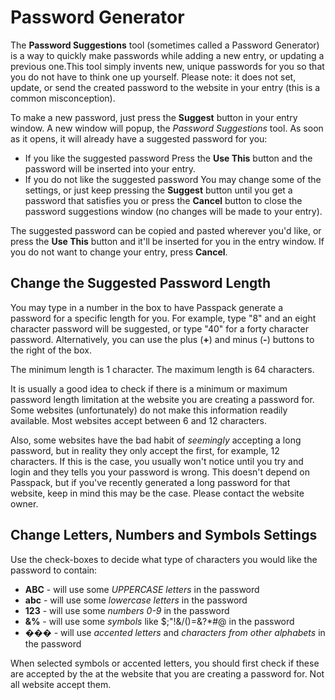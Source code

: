 # Password Generator

The **Password Suggestions** tool \(sometimes called a Password Generator\) is a way to quickly make passwords while adding a new entry, or updating a previous one.This tool simply invents new, unique passwords for you so that you do not have to think one up yourself. Please note: it does not set, update, or send the created password to the website in your entry \(this is a common misconception\).

To make a new password, just press the **Suggest** button in your entry window. A new window will popup, the _Password Suggestions_ tool. As soon as it opens, it will already have a suggested password for you:

* If you like the suggested password Press the **Use This** button and the password will be inserted into your entry. 
* If you do not like the suggested password You may change some of the settings, or just keep pressing the **Suggest** button until you get a password that satisfies you or press the **Cancel** button to close the password suggestions window \(no changes will be made to your entry\).

The suggested password can be copied and pasted wherever you'd like, or press the **Use This** button and it'll be inserted for you in the entry window. If you do not want to change your entry, press **Cancel**.

## Change the Suggested Password Length

You may type in a number in the box to have Passpack generate a password for a specific length for you. For example, type "8" and an eight character password will be suggested, or type "40" for a forty character password. Alternatively, you can use the plus \(**+**\) and minus \(**-**\) buttons to the right of the box.

The minimum length is 1 character. The maximum length is 64 characters.

It is usually a good idea to check if there is a minimum or maximum password length limitation at the website you are creating a password for. Some websites \(unfortunately\) do not make this information readily available. Most websites accept between 6 and 12 characters.

Also, some websites have the bad habit of _seemingly_ accepting a long password, but in reality they only accept the first, for example, 12 characters. If this is the case, you usually won't notice until you try and login and they tells you your password is wrong. This doesn't depend on Passpack, but if you've recently generated a long password for that website, keep in mind this may be the case. Please contact the website owner.

## Change Letters, Numbers and Symbols Settings

Use the check-boxes to decide what type of characters you would like the password to contain:

* **ABC** - will use some _UPPERCASE letters_ in the password
* **abc** - will use some _lowercase letters_ in the password
* **123** - will use some _numbers 0-9_ in the password
* **&%** - will use some _symbols_ like $;"!&/\(\)=&?\*\#@ in the password
* **���** - will use _accented letters_ and _characters from other alphabets_ in the password

When selected symbols or accented letters, you should first check if these are accepted by the at the website that you are creating a password for. Not all website accept them.





